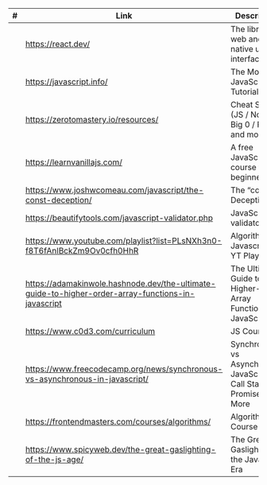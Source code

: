 <!-- prettier-ignore -->
|#| Link | Description |
|------|-------------|-------------|
||https://react.dev/|The library for web and native user interfaces|
||https://javascript.info/|The Modern JavaScript Tutorial|
||https://zerotomastery.io/resources/|Cheat Sheets (JS / Node / Big 0 / Python and more|
||https://learnvanillajs.com/|A free JavaScript course for beginners.|
||https://www.joshwcomeau.com/javascript/the-const-deception/|The “const” Deception|
||https://beautifytools.com/javascript-validator.php|JavaScript validator |
||https://www.youtube.com/playlist?list=PLsNXh3n0-f8T6fAnlBckZm9Ov0cfh0HhR|Algorithms In Javascript - YT Playlist|
||https://adamakinwole.hashnode.dev/the-ultimate-guide-to-higher-order-array-functions-in-javascript| The Ultimate Guide to Higher-Order Array Functions in JavaScript
||https://www.c0d3.com/curriculum|JS Course|
||https://www.freecodecamp.org/news/synchronous-vs-asynchronous-in-javascript/|Synchronous vs Asynchronous JavaScript – Call Stack, Promises, and More|
||https://frontendmasters.com/courses/algorithms/|Algorithms Course|
||https://www.spicyweb.dev/the-great-gaslighting-of-the-js-age/|The Great Gaslighting of the JavaScript Era|
